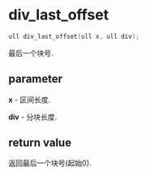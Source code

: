 # div\_last\_offset

```c++
ull div_last_offset(ull x, ull div);
```

最后一个块号.

## parameter

**x** - 区间长度.

**div** - 分块长度.

## return value

返回最后一个块号(起始0).